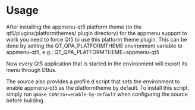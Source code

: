 # Usage

After installing the appmenu-qt5 platform theme (to the qt5/plugins/platformthemes/ plugin directory) for the appmenu support to work
you need to force Qt5 to use this platform theme plugin. This can be done by setting the QT_QPA_PLATFORMTHEME environment variable to
appmenu-qt5, e.g.: QT_QPA_PLATFORMTHEME=appmenu-qt5

Now every Qt5 application that is started in the environment will export its menu through DBus.

The source also provides a profile.d script that sets the environment to enable appmenu-qt5 as the platformtheme by default. To install
this script, simply run `qmake CONFIG+=enable-by-default` when configuring the source before building.
